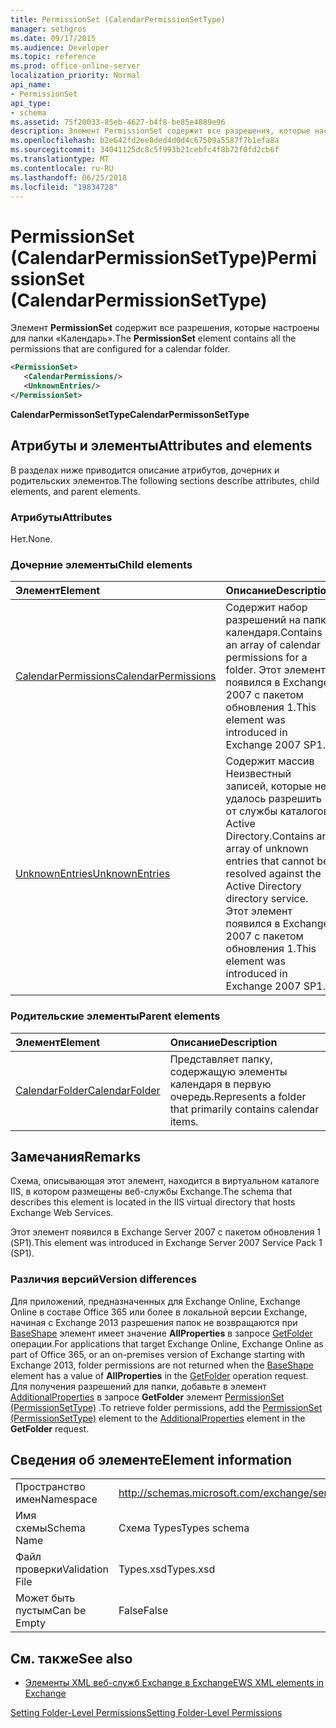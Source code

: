 ```yaml
---
title: PermissionSet (CalendarPermissionSetType)
manager: sethgros
ms.date: 09/17/2015
ms.audience: Developer
ms.topic: reference
ms.prod: office-online-server
localization_priority: Normal
api_name:
- PermissionSet
api_type:
- schema
ms.assetid: 75f20033-85eb-4627-b4f8-be85e4889e96
description: Элемент PermissionSet содержит все разрешения, которые настроены для папки «Календарь».
ms.openlocfilehash: b2e642fd2ee8ded4d0d4c67509a5587f7b1efa8a
ms.sourcegitcommit: 34041125dc8c5f993b21cebfc4f8b72f0fd2cb6f
ms.translationtype: MT
ms.contentlocale: ru-RU
ms.lasthandoff: 06/25/2018
ms.locfileid: "19834728"
---
```

# <a name="permissionset-calendarpermissionsettype"></a><span data-ttu-id="4adb4-103">PermissionSet (CalendarPermissionSetType)</span><span class="sxs-lookup"><span data-stu-id="4adb4-103">PermissionSet (CalendarPermissionSetType)</span></span>

<span data-ttu-id="4adb4-104">Элемент **PermissionSet** содержит все разрешения, которые настроены для папки «Календарь».</span><span class="sxs-lookup"><span data-stu-id="4adb4-104">The **PermissionSet** element contains all the permissions that are configured for a calendar folder.</span></span> 
  
```XML
<PermissionSet>
   <CalendarPermissions/>
   <UnknownEntries/>
</PermissionSet>
```

 <span data-ttu-id="4adb4-105">**CalendarPermissonSetType**</span><span class="sxs-lookup"><span data-stu-id="4adb4-105">**CalendarPermissonSetType**</span></span>
## <a name="attributes-and-elements"></a><span data-ttu-id="4adb4-106">Атрибуты и элементы</span><span class="sxs-lookup"><span data-stu-id="4adb4-106">Attributes and elements</span></span>

<span data-ttu-id="4adb4-107">В разделах ниже приводится описание атрибутов, дочерних и родительских элементов.</span><span class="sxs-lookup"><span data-stu-id="4adb4-107">The following sections describe attributes, child elements, and parent elements.</span></span>
  
### <a name="attributes"></a><span data-ttu-id="4adb4-108">Атрибуты</span><span class="sxs-lookup"><span data-stu-id="4adb4-108">Attributes</span></span>

<span data-ttu-id="4adb4-109">Нет.</span><span class="sxs-lookup"><span data-stu-id="4adb4-109">None.</span></span>
  
### <a name="child-elements"></a><span data-ttu-id="4adb4-110">Дочерние элементы</span><span class="sxs-lookup"><span data-stu-id="4adb4-110">Child elements</span></span>

|<span data-ttu-id="4adb4-111">**Элемент**</span><span class="sxs-lookup"><span data-stu-id="4adb4-111">**Element**</span></span>|<span data-ttu-id="4adb4-112">**Описание**</span><span class="sxs-lookup"><span data-stu-id="4adb4-112">**Description**</span></span>|
|:-----|:-----|
|[<span data-ttu-id="4adb4-113">CalendarPermissions</span><span class="sxs-lookup"><span data-stu-id="4adb4-113">CalendarPermissions</span></span>](calendarpermissions.md) <br/> |<span data-ttu-id="4adb4-114">Содержит набор разрешений на папку календаря.</span><span class="sxs-lookup"><span data-stu-id="4adb4-114">Contains an array of calendar permissions for a folder.</span></span> <span data-ttu-id="4adb4-115">Этот элемент появился в Exchange 2007 с пакетом обновления 1.</span><span class="sxs-lookup"><span data-stu-id="4adb4-115">This element was introduced in Exchange 2007 SP1.</span></span>  <br/> |
|[<span data-ttu-id="4adb4-116">UnknownEntries</span><span class="sxs-lookup"><span data-stu-id="4adb4-116">UnknownEntries</span></span>](unknownentries.md) <br/> |<span data-ttu-id="4adb4-117">Содержит массив Неизвестный записей, которые не удалось разрешить от службы каталогов Active Directory.</span><span class="sxs-lookup"><span data-stu-id="4adb4-117">Contains an array of unknown entries that cannot be resolved against the Active Directory directory service.</span></span> <span data-ttu-id="4adb4-118">Этот элемент появился в Exchange 2007 с пакетом обновления 1.</span><span class="sxs-lookup"><span data-stu-id="4adb4-118">This element was introduced in Exchange 2007 SP1.</span></span>  <br/> |
   
### <a name="parent-elements"></a><span data-ttu-id="4adb4-119">Родительские элементы</span><span class="sxs-lookup"><span data-stu-id="4adb4-119">Parent elements</span></span>

|<span data-ttu-id="4adb4-120">**Элемент**</span><span class="sxs-lookup"><span data-stu-id="4adb4-120">**Element**</span></span>|<span data-ttu-id="4adb4-121">**Описание**</span><span class="sxs-lookup"><span data-stu-id="4adb4-121">**Description**</span></span>|
|:-----|:-----|
|[<span data-ttu-id="4adb4-122">CalendarFolder</span><span class="sxs-lookup"><span data-stu-id="4adb4-122">CalendarFolder</span></span>](calendarfolder.md) <br/> |<span data-ttu-id="4adb4-123">Представляет папку, содержащую элементы календаря в первую очередь.</span><span class="sxs-lookup"><span data-stu-id="4adb4-123">Represents a folder that primarily contains calendar items.</span></span>  <br/> |
   
## <a name="remarks"></a><span data-ttu-id="4adb4-124">Замечания</span><span class="sxs-lookup"><span data-stu-id="4adb4-124">Remarks</span></span>

<span data-ttu-id="4adb4-125">Схема, описывающая этот элемент, находится в виртуальном каталоге IIS, в котором размещены веб-службы Exchange.</span><span class="sxs-lookup"><span data-stu-id="4adb4-125">The schema that describes this element is located in the IIS virtual directory that hosts Exchange Web Services.</span></span>
  
<span data-ttu-id="4adb4-126">Этот элемент появился в Exchange Server 2007 с пакетом обновления 1 (SP1).</span><span class="sxs-lookup"><span data-stu-id="4adb4-126">This element was introduced in Exchange Server 2007 Service Pack 1 (SP1).</span></span>
  
### <a name="version-differences"></a><span data-ttu-id="4adb4-127">Различия версий</span><span class="sxs-lookup"><span data-stu-id="4adb4-127">Version differences</span></span>

<span data-ttu-id="4adb4-128">Для приложений, предназначенных для Exchange Online, Exchange Online в составе Office 365 или более в локальной версии Exchange, начиная с Exchange 2013 разрешения папок не возвращаются при [BaseShape](baseshape.md) элемент имеет значение **AllProperties** в запросе [GetFolder](getfolder-operation.md) операции.</span><span class="sxs-lookup"><span data-stu-id="4adb4-128">For applications that target Exchange Online, Exchange Online as part of Office 365, or an on-premises version of Exchange starting with Exchange 2013, folder permissions are not returned when the [BaseShape](baseshape.md) element has a value of **AllProperties** in the [GetFolder](getfolder-operation.md) operation request.</span></span> <span data-ttu-id="4adb4-129">Для получения разрешений для папки, добавьте в элемент [AdditionalProperties](additionalproperties.md) в запросе **GetFolder** элемент [PermissionSet (PermissionSetType)](permissionset-permissionsettype.md) .</span><span class="sxs-lookup"><span data-stu-id="4adb4-129">To retrieve folder permissions, add the [PermissionSet (PermissionSetType)](permissionset-permissionsettype.md) element to the [AdditionalProperties](additionalproperties.md) element in the **GetFolder** request.</span></span> 
  
## <a name="element-information"></a><span data-ttu-id="4adb4-130">Сведения об элементе</span><span class="sxs-lookup"><span data-stu-id="4adb4-130">Element information</span></span>

|||
|:-----|:-----|
|<span data-ttu-id="4adb4-131">Пространство имен</span><span class="sxs-lookup"><span data-stu-id="4adb4-131">Namespace</span></span>  <br/> |http://schemas.microsoft.com/exchange/services/2006/types  <br/> |
|<span data-ttu-id="4adb4-132">Имя схемы</span><span class="sxs-lookup"><span data-stu-id="4adb4-132">Schema Name</span></span>  <br/> |<span data-ttu-id="4adb4-133">Схема Types</span><span class="sxs-lookup"><span data-stu-id="4adb4-133">Types schema</span></span>  <br/> |
|<span data-ttu-id="4adb4-134">Файл проверки</span><span class="sxs-lookup"><span data-stu-id="4adb4-134">Validation File</span></span>  <br/> |<span data-ttu-id="4adb4-135">Types.xsd</span><span class="sxs-lookup"><span data-stu-id="4adb4-135">Types.xsd</span></span>  <br/> |
|<span data-ttu-id="4adb4-136">Может быть пустым</span><span class="sxs-lookup"><span data-stu-id="4adb4-136">Can be Empty</span></span>  <br/> |<span data-ttu-id="4adb4-137">False</span><span class="sxs-lookup"><span data-stu-id="4adb4-137">False</span></span>  <br/> |
   
## <a name="see-also"></a><span data-ttu-id="4adb4-138">См. также</span><span class="sxs-lookup"><span data-stu-id="4adb4-138">See also</span></span>



- [<span data-ttu-id="4adb4-139">Элементы XML веб-служб Exchange в Exchange</span><span class="sxs-lookup"><span data-stu-id="4adb4-139">EWS XML elements in Exchange</span></span>](ews-xml-elements-in-exchange.md)


[<span data-ttu-id="4adb4-140">Setting Folder-Level Permissions</span><span class="sxs-lookup"><span data-stu-id="4adb4-140">Setting Folder-Level Permissions</span></span>](http://msdn.microsoft.com/library/c7530e86-5112-401c-b10a-9c054ae59f07%28Office.15%29.aspx)

